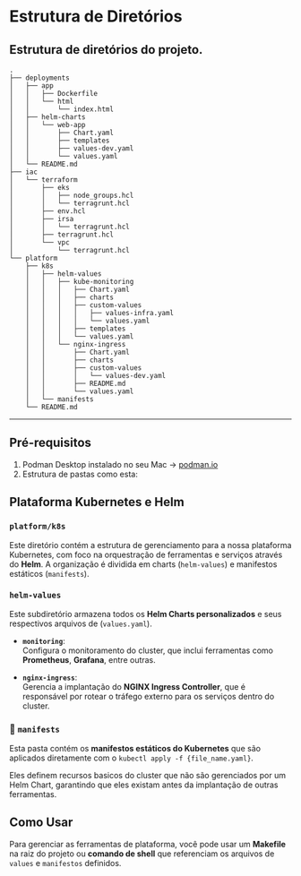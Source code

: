 
# Estrutura de Diretórios

## Estrutura de diretórios do projeto.

```hcl
.
├── deployments
│   ├── app
│   │   ├── Dockerfile
│   │   └── html
│   │       └── index.html
│   ├── helm-charts
│   │   └── web-app
│   │       ├── Chart.yaml
│   │       ├── templates
│   │       ├── values-dev.yaml
│   │       └── values.yaml
│   └── README.md
├── iac
│   └── terraform
│       ├── eks
│       │   ├── node_groups.hcl
│       │   └── terragrunt.hcl
│       ├── env.hcl
│       ├── irsa
│       │   └── terragrunt.hcl
│       ├── terragrunt.hcl
│       └── vpc
│           └── terragrunt.hcl
└── platform
    ├── k8s
    │   ├── helm-values
    │   │   ├── kube-monitoring
    │   │   │   ├── Chart.yaml
    │   │   │   ├── charts
    │   │   │   ├── custom-values
    │   │   │   │   ├── values-infra.yaml
    │   │   │   │   └── values.yaml
    │   │   │   ├── templates
    │   │   │   └── values.yaml
    │   │   └── nginx-ingress
    │   │       ├── Chart.yaml
    │   │       ├── charts
    │   │       ├── custom-values
    │   │       │   └── values-dev.yaml
    │   │       ├── README.md
    │   │       └── values.yaml
    │   └── manifests
    └── README.md
```

---
## Pré-requisitos

1. Podman Desktop instalado no seu Mac → [podman.io](https://podman.io/)
2. Estrutura de pastas como esta:

## Plataforma Kubernetes e Helm

### `platform/k8s`

Este diretório contém a estrutura de gerenciamento para a nossa plataforma Kubernetes, com foco na orquestração de ferramentas e serviços através do **Helm**. A organização é dividida em charts (`helm-values`) e manifestos estáticos (`manifests`).

### `helm-values`

Este subdiretório armazena todos os **Helm Charts personalizados** e seus respectivos arquivos de (`values.yaml`).

- **`monitoring`**:  
  Configura o monitoramento do cluster, que inclui ferramentas como **Prometheus**, **Grafana**, entre outras.

- **`nginx-ingress`**:  
  Gerencia a implantação do **NGINX Ingress Controller**, que é responsável por rotear o tráfego externo para os serviços dentro do cluster.

### 📜 `manifests`

Esta pasta contém os **manifestos estáticos do Kubernetes** que são aplicados diretamente com o `kubectl apply -f {file_name.yaml}`. 

Eles definem recursos basicos do cluster que não são gerenciados por um Helm Chart, garantindo que eles existam antes da implantação de outras ferramentas.

## Como Usar

Para gerenciar as ferramentas de plataforma, você pode usar um **Makefile** na raiz do projeto ou **comando de shell** que referenciam os arquivos de `values` e `manifestos` definidos.
